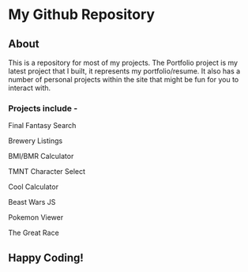 # My Github Repository

## About

This is a repository for most of my projects.  The Portfolio project is my latest project that I built, it represents my portfolio/resume.  It also has a number of personal projects within the site that might be fun for you to interact with.

### Projects include - 


Final Fantasy Search 

Brewery Listings

BMI/BMR Calculator

TMNT Character Select

Cool Calculator

Beast Wars JS

Pokemon Viewer

The Great Race

<a href = "www.mawportfolio.online"></a>


## Happy Coding!
